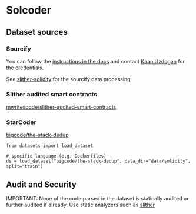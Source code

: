 # Solcoder




## Dataset sources

### Sourcify
You can follow the [instructions in the docs](https://docs.sourcify.dev/docs/repository/#s3-bucket) and contact [Kaan Uzdogan](mailto:kaan.uzdogan@ethereum.org) for the credentials.

See [slither-solidity](https://github.com/STetsing/slither-solidity.git) for the sourcify data processing.

### Slither audited smart contracts
[mwritescode/slither-audited-smart-contracts](https://huggingface.co/datasets/mwritescode/slither-audited-smart-contracts)

### StarCoder 
[bigcode/the-stack-dedup](https://huggingface.co/datasets/bigcode/the-stack-dedup)

```
from datasets import load_dataset

# specific language (e.g. Dockerfiles)
ds = load_dataset("bigcode/the-stack-dedup", data_dir="data/solidity", split="train")
```

## Audit and Security
IMPORTANT: None of the code parsed in the dataset is statically audited or further audited if already. Use static analyzers such as [slither](https://github.com/crytic/slither#api-documentation)